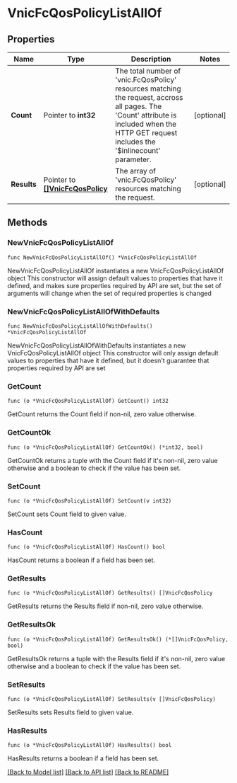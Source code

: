 # VnicFcQosPolicyListAllOf

## Properties

Name | Type | Description | Notes
------------ | ------------- | ------------- | -------------
**Count** | Pointer to **int32** | The total number of &#39;vnic.FcQosPolicy&#39; resources matching the request, accross all pages. The &#39;Count&#39; attribute is included when the HTTP GET request includes the &#39;$inlinecount&#39; parameter. | [optional] 
**Results** | Pointer to [**[]VnicFcQosPolicy**](vnic.FcQosPolicy.md) | The array of &#39;vnic.FcQosPolicy&#39; resources matching the request. | [optional] 

## Methods

### NewVnicFcQosPolicyListAllOf

`func NewVnicFcQosPolicyListAllOf() *VnicFcQosPolicyListAllOf`

NewVnicFcQosPolicyListAllOf instantiates a new VnicFcQosPolicyListAllOf object
This constructor will assign default values to properties that have it defined,
and makes sure properties required by API are set, but the set of arguments
will change when the set of required properties is changed

### NewVnicFcQosPolicyListAllOfWithDefaults

`func NewVnicFcQosPolicyListAllOfWithDefaults() *VnicFcQosPolicyListAllOf`

NewVnicFcQosPolicyListAllOfWithDefaults instantiates a new VnicFcQosPolicyListAllOf object
This constructor will only assign default values to properties that have it defined,
but it doesn't guarantee that properties required by API are set

### GetCount

`func (o *VnicFcQosPolicyListAllOf) GetCount() int32`

GetCount returns the Count field if non-nil, zero value otherwise.

### GetCountOk

`func (o *VnicFcQosPolicyListAllOf) GetCountOk() (*int32, bool)`

GetCountOk returns a tuple with the Count field if it's non-nil, zero value otherwise
and a boolean to check if the value has been set.

### SetCount

`func (o *VnicFcQosPolicyListAllOf) SetCount(v int32)`

SetCount sets Count field to given value.

### HasCount

`func (o *VnicFcQosPolicyListAllOf) HasCount() bool`

HasCount returns a boolean if a field has been set.

### GetResults

`func (o *VnicFcQosPolicyListAllOf) GetResults() []VnicFcQosPolicy`

GetResults returns the Results field if non-nil, zero value otherwise.

### GetResultsOk

`func (o *VnicFcQosPolicyListAllOf) GetResultsOk() (*[]VnicFcQosPolicy, bool)`

GetResultsOk returns a tuple with the Results field if it's non-nil, zero value otherwise
and a boolean to check if the value has been set.

### SetResults

`func (o *VnicFcQosPolicyListAllOf) SetResults(v []VnicFcQosPolicy)`

SetResults sets Results field to given value.

### HasResults

`func (o *VnicFcQosPolicyListAllOf) HasResults() bool`

HasResults returns a boolean if a field has been set.


[[Back to Model list]](../README.md#documentation-for-models) [[Back to API list]](../README.md#documentation-for-api-endpoints) [[Back to README]](../README.md)


